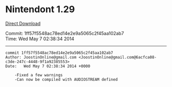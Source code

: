 # Nintendont 1.29
[Direct Download](./Nintendont.zip)

Commit: 1ff57f5548ac78ed14e2e9a5065c2f45aa102ab7  
Time: Wed May 7 02:38:34 2014   

-----

```
commit 1ff57f5548ac78ed14e2e9a5065c2f45aa102ab7
Author: JoostinOnline@gmail.com <JoostinOnline@gmail.com@6acfca08-c3de-247c-4448-9f1a92385553>
Date:   Wed May 7 02:38:34 2014 +0000

    -Fixed a few warnings
    -Can now be compiled with AUDIOSTREAM defined
```
